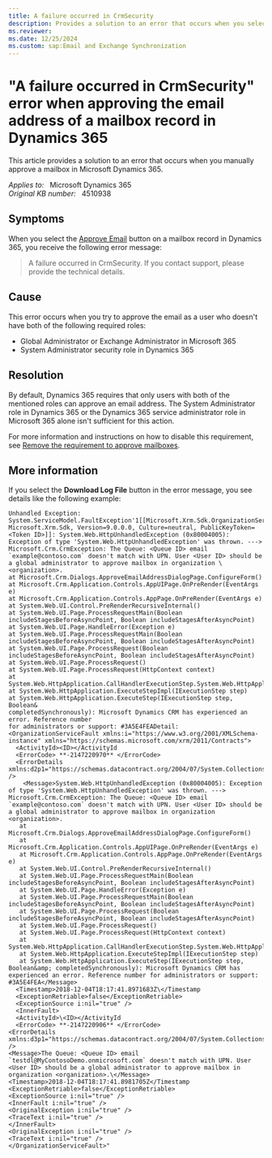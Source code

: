 ```yaml
---
title: A failure occurred in CrmSecurity
description: Provides a solution to an error that occurs when you select Approve Email on a mailbox record in Microsoft Dynamics 365.
ms.reviewer: 
ms.date: 12/25/2024
ms.custom: sap:Email and Exchange Synchronization
---
```

# "A failure occurred in CrmSecurity" error when approving the email address of a mailbox record in Dynamics 365

This article provides a solution to an error that occurs when you manually approve a mailbox in Microsoft Dynamics 365.

_Applies to:_ &nbsp; Microsoft Dynamics 365  
_Original KB number:_ &nbsp; 4510938

## Symptoms

When you select the [Approve Email](/power-platform/admin/connect-exchange-online#approve-a-mailbox-manually) button on a mailbox record in Dynamics 365, you receive the following error message:

> A failure occurred in CrmSecurity. If you contact support, please provide the technical details.

## Cause

This error occurs when you try to approve the email as a user who doesn't have both of the following required roles:

- Global Administrator or Exchange Administrator in Microsoft 365
- System Administrator security role in Dynamics 365

## Resolution

By default, Dynamics 365 requires that only users with both of the mentioned roles can approve an email address. The System Administrator role in Dynamics 365 or the Dynamics 365 service administrator role in Microsoft 365 alone isn't sufficient for this action.

For more information and instructions on how to disable this requirement, see [Remove the requirement to approve mailboxes](/power-platform/admin/connect-exchange-online#remove-the-requirement-to-approve-mailboxes).

## More information

If you select the **Download Log File** button in the error message, you see details like the following example:

```output
Unhandled Exception: System.ServiceModel.FaultException'1[[Microsoft.Xrm.Sdk.OrganizationServiceFault, Microsoft.Xrm.Sdk, Version=9.0.0.0, Culture=neutral, PublicKeyToken=<Token ID>]]: System.Web.HttpUnhandledException (0x80004005): Exception of type 'System.Web.HttpUnhandledException' was thrown. ---> Microsoft.Crm.CrmException: The Queue: <Queue ID> email `example@contoso.com` doesn't match with UPN. User <User ID> should be a global administrator to approve mailbox in organization \<organization>.  
at Microsoft.Crm.Dialogs.ApproveEmailAddressDialogPage.ConfigureForm()  
at Microsoft.Crm.Application.Controls.AppUIPage.OnPreRender(EventArgs e)  
at Microsoft.Crm.Application.Controls.AppPage.OnPreRender(EventArgs e)  
at System.Web.UI.Control.PreRenderRecursiveInternal()  
at System.Web.UI.Page.ProcessRequestMain(Boolean includeStagesBeforeAsyncPoint, Boolean includeStagesAfterAsyncPoint)  
at System.Web.UI.Page.HandleError(Exception e)  
at System.Web.UI.Page.ProcessRequestMain(Boolean includeStagesBeforeAsyncPoint, Boolean includeStagesAfterAsyncPoint)  
at System.Web.UI.Page.ProcessRequest(Boolean includeStagesBeforeAsyncPoint, Boolean includeStagesAfterAsyncPoint)  
at System.Web.UI.Page.ProcessRequest()  
at System.Web.UI.Page.ProcessRequest(HttpContext context)  
at System.Web.HttpApplication.CallHandlerExecutionStep.System.Web.HttpApplication.IExecutionStep.Execute()  
at System.Web.HttpApplication.ExecuteStepImpl(IExecutionStep step)  
at System.Web.HttpApplication.ExecuteStep(IExecutionStep step, Boolean&
completedSynchronously): Microsoft Dynamics CRM has experienced an error. Reference number
for administrators or support: #3A5E4FEADetail:  
<OrganizationServiceFault xmlns:i="https://www.w3.org/2001/XMLSchema-instance" xmlns="https://schemas.microsoft.com/xrm/2011/Contracts">  
  <ActivityId><ID></ActivityId  
  <ErrorCode> **-2147220970** </ErrorCode>  
  <ErrorDetails xmlns:d2p1="https://schemas.datacontract.org/2004/07/System.Collections.Generic" />  
    <Message>System.Web.HttpUnhandledException (0x80004005): Exception of type 'System.Web.HttpUnhandledException' was thrown. ---> Microsoft.Crm.CrmException: The Queue: <Queue ID> email `example@contoso.com` doesn't match with UPN. User <User ID> should be a global administrator to approve mailbox in organization <organization>.  
   at Microsoft.Crm.Dialogs.ApproveEmailAddressDialogPage.ConfigureForm()  
   at Microsoft.Crm.Application.Controls.AppUIPage.OnPreRender(EventArgs e)  
   at Microsoft.Crm.Application.Controls.AppPage.OnPreRender(EventArgs e)  
   at System.Web.UI.Control.PreRenderRecursiveInternal()  
   at System.Web.UI.Page.ProcessRequestMain(Boolean includeStagesBeforeAsyncPoint, Boolean includeStagesAfterAsyncPoint)  
   at System.Web.UI.Page.HandleError(Exception e)  
   at System.Web.UI.Page.ProcessRequestMain(Boolean includeStagesBeforeAsyncPoint, Boolean includeStagesAfterAsyncPoint)  
   at System.Web.UI.Page.ProcessRequest(Boolean includeStagesBeforeAsyncPoint, Boolean includeStagesAfterAsyncPoint)  
   at System.Web.UI.Page.ProcessRequest()  
   at System.Web.UI.Page.ProcessRequest(HttpContext context)  
   at
System.Web.HttpApplication.CallHandlerExecutionStep.System.Web.HttpApplication.IExecutionStep.Execute()  
   at System.Web.HttpApplication.ExecuteStepImpl(IExecutionStep step)  
   at System.Web.HttpApplication.ExecuteStep(IExecutionStep step, Boolean&amp; completedSynchronously): Microsoft Dynamics CRM has experienced an error. Reference number for administrators or support: #3A5E4FEA</Message>  
  <Timestamp>2018-12-04T18:17:41.8971683Z\</Timestamp  
  <ExceptionRetriable>false</ExceptionRetriable>  
  <ExceptionSource i:nil="true" />  
  <InnerFault>  
  <ActivityId>\<ID></ActivityId  
  <ErrorCode> **-2147220906** </ErrorCode>
<ErrorDetails xmlns:d3p1="https://schemas.datacontract.org/2004/07/System.Collections.Generic" />  
<Message>The Queue: <Queue ID> email `testdl@MyContosoDemo.onmicrosoft.com` doesn't match with UPN. User <User ID> should be a global administrator to approve mailbox in organization <organization>.\</Message>  
<Timestamp>2018-12-04T18:17:41.8981705Z</Timestamp  
<ExceptionRetriable>false</ExceptionRetriable>  
<ExceptionSource i:nil="true" />  
<InnerFault i:nil="true" />  
<OriginalException i:nil="true" />  
<TraceText i:nil="true" />  
</InnerFault>  
<OriginalException i:nil="true" />  
<TraceText i:nil="true" />  
</OrganizationServiceFault>"
```
